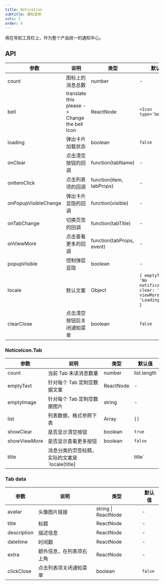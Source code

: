 ```yaml
---
title: NoticeIcon
subtitle: 通知菜单
cols: 1
order: 9
---
```


用在导航工具栏上，作为整个产品统一的通知中心。

## API

参数 | 说明 | 类型 | 默认值
----|------|-----|------
count | 图标上的消息总数 | number | -
bell | translate this please -> Change the bell Icon | ReactNode | `<Icon type='bell' />`
loading | 弹出卡片加载状态 | boolean | `false`
onClear | 点击清空按钮的回调 | function(tabName) | -
onItemClick | 点击列表项的回调 | function(item, tabProps) | -
onPopupVisibleChange | 弹出卡片显隐的回调 | function(visible) | -
onTabChange | 切换页签的回调 | function(tabTitle) | -
onViewMore | 点击查看更多的回调 | function(tabProps, event) | -
popupVisible | 控制弹层显隐 | boolean | -
locale | 默认文案 | Object | `{ emptyText: 'No notifications', clear: 'Clear', viewMore: 'Loading more' }`
clearClose | 点击清空按钮后关闭通知菜单 | boolean | `false`

### NoticeIcon.Tab

参数 | 说明 | 类型 | 默认值
----|------|-----|------
count | 当前 Tab 未读消息数量 | number | list.length
emptyText | 针对每个 Tab 定制空数据文案 | ReactNode | -
emptyImage | 针对每个 Tab 定制空数据图片 | string | -
list | 列表数据，格式参照下表 | Array | `[]`
showClear | 是否显示清空按钮 | boolean | `true`
showViewMore | 是否显示查看更多按钮 | boolean | `false`
title | 消息分类的页签标题，实际的文案是 `locale[title] || title` | string | -

### Tab data

参数 | 说明 | 类型 | 默认值
----|------|-----|------
avatar | 头像图片链接 | string \| ReactNode | -
title | 标题 | ReactNode | -
description | 描述信息 | ReactNode | -
datetime | 时间戳 | ReactNode | -
extra | 额外信息，在列表项右上角 | ReactNode | -
clickClose | 点击列表项关闭通知菜单 | boolean | `false`
